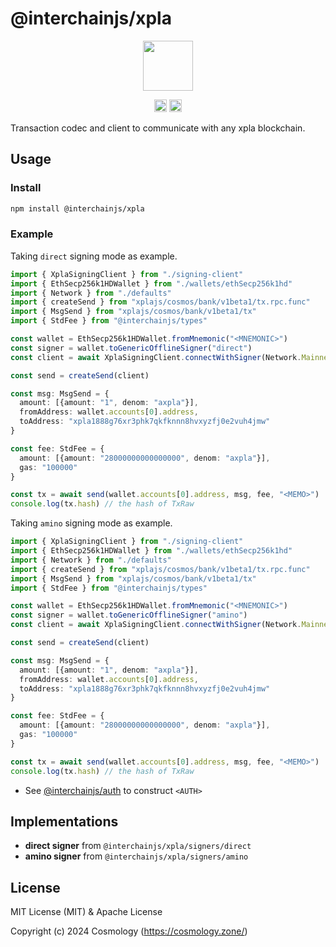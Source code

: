 # @interchainjs/xpla

<p align="center">
  <img src="https://user-images.githubusercontent.com/545047/188804067-28e67e5e-0214-4449-ab04-2e0c564a6885.svg" width="80">
</p>

<p align="center" width="100%">
  <!-- <a href="https://github.com/cosmology-tech/interchainjs/actions/workflows/run-tests.yaml">
    <img height="20" src="https://github.com/cosmology-tech/interchainjs/actions/workflows/run-tests.yaml/badge.svg" />
  </a> -->
   <a href="https://github.com/cosmology-tech/interchainjs/blob/main/LICENSE-MIT"><img height="20" src="https://img.shields.io/badge/license-MIT-blue.svg"></a>
   <a href="https://github.com/cosmology-tech/interchainjs/blob/main/LICENSE-Apache"><img height="20" src="https://img.shields.io/badge/license-Apache-blue.svg"></a>
</p>

Transaction codec and client to communicate with any xpla blockchain.

## Usage
### Install
```sh
npm install @interchainjs/xpla
```
### Example
Taking `direct` signing mode as example.

```ts
import { XplaSigningClient } from "./signing-client"
import { EthSecp256k1HDWallet } from "./wallets/ethSecp256k1hd"
import { Network } from "./defaults"
import { createSend } from "xplajs/cosmos/bank/v1beta1/tx.rpc.func"
import { MsgSend } from "xplajs/cosmos/bank/v1beta1/tx"
import { StdFee } from "@interchainjs/types"

const wallet = EthSecp256k1HDWallet.fromMnemonic("<MNEMONIC>")
const signer = wallet.toGenericOfflineSigner("direct")
const client = await XplaSigningClient.connectWithSigner(Network.Mainnet.rpc, signer)

const send = createSend(client)

const msg: MsgSend = {
  amount: [{amount: "1", denom: "axpla"}],
  fromAddress: wallet.accounts[0].address,
  toAddress: "xpla1888g76xr3phk7qkfknnn8hvxyzfj0e2vuh4jmw"
}

const fee: StdFee = {
  amount: [{amount: "28000000000000000", denom: "axpla"}],
  gas: "100000"
}

const tx = await send(wallet.accounts[0].address, msg, fee, "<MEMO>")
console.log(tx.hash) // the hash of TxRaw
```

Taking `amino` signing mode as example.

```ts
import { XplaSigningClient } from "./signing-client"
import { EthSecp256k1HDWallet } from "./wallets/ethSecp256k1hd"
import { Network } from "./defaults"
import { createSend } from "xplajs/cosmos/bank/v1beta1/tx.rpc.func"
import { MsgSend } from "xplajs/cosmos/bank/v1beta1/tx"
import { StdFee } from "@interchainjs/types"

const wallet = EthSecp256k1HDWallet.fromMnemonic("<MNEMONIC>")
const signer = wallet.toGenericOfflineSigner("amino")
const client = await XplaSigningClient.connectWithSigner(Network.Mainnet.rpc, signer)

const send = createSend(client)

const msg: MsgSend = {
  amount: [{amount: "1", denom: "axpla"}],
  fromAddress: wallet.accounts[0].address,
  toAddress: "xpla1888g76xr3phk7qkfknnn8hvxyzfj0e2vuh4jmw"
}

const fee: StdFee = {
  amount: [{amount: "28000000000000000", denom: "axpla"}],
  gas: "100000"
}

const tx = await send(wallet.accounts[0].address, msg, fee, "<MEMO>")
console.log(tx.hash) // the hash of TxRaw
```

- See [@interchainjs/auth](/packages/auth/README.md) to construct `<AUTH>`

## Implementations

- **direct signer** from `@interchainjs/xpla/signers/direct`
- **amino signer** from `@interchainjs/xpla/signers/amino`

## License

MIT License (MIT) & Apache License

Copyright (c) 2024 Cosmology (https://cosmology.zone/)
